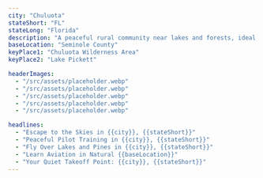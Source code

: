 ```yaml
---
city: "Chuluota"
stateShort: "FL"
stateLong: "Florida"
description: "A peaceful rural community near lakes and forests, ideal for tranquil flight training."
baseLocation: "Seminole County"
keyPlace1: "Chuluota Wilderness Area"
keyPlace2: "Lake Pickett"

headerImages:
  - "/src/assets/placeholder.webp"
  - "/src/assets/placeholder.webp"
  - "/src/assets/placeholder.webp"
  - "/src/assets/placeholder.webp"
  - "/src/assets/placeholder.webp"

headlines:
  - "Escape to the Skies in {{city}}, {{stateShort}}"
  - "Peaceful Pilot Training in {{city}}, {{stateShort}}"
  - "Fly Over Lakes and Pines in {{city}}, {{stateShort}}"
  - "Learn Aviation in Natural {{baseLocation}}"
  - "Your Quiet Takeoff Point: {{city}}, {{stateShort}}"
---
```

